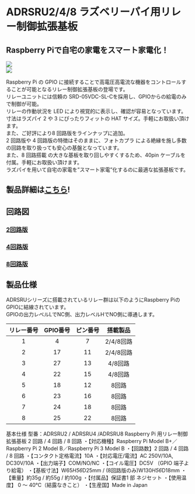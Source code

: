 # ADRSRU2/4/8 ラズベリーパイ用リレー制御拡張基板

## Raspberry Piで自宅の家電をスマート家電化！

![](https://bit-trade-one.co.jp/wp/wp-content/uploads/2018/04/06cb28334cdc87dfe2b63b0253b9cec1.png)  
![](https://bit-trade-one.co.jp/wp/wp-content/uploads/2018/05/ADRSRU8-MAIN.png)

Raspberry Pi の GPIO に接続することで高電圧高電流な機器をコントロールすることが可能となるリレー制御拡張基板の登場です。  
リレーユニットには信頼の SRD-05VDC-SL-Cを採用し、GPIOからの給電のみで制御が可能。  
リレーの作動状況を LED により視覚的に表示し、確認が容易となっています。  
寸法はラズパイ 2 や 3 にぴったりフィットの HAT サイズ。手軽にお取扱い頂けます。  
また、ご好評により8 回路版をラインナップに追加。  
2 回路版や 4 回路版の特徴はそのままに、フォトカプラ による絶縁を施し多数の回路を取り扱っても安心の基盤となっています。  
また、8 回路搭載 の大きな基板を取り回しやすくするため、40pin ケーブルを付属。手軽にお取扱い頂けます。  
ラズパイを用いて自宅の家電を”スマート家電”化するのに最適な拡張基板です。  

## 製品詳細は[こちら](https://bit-trade-one.co.jp/product/module/adrsru/)!

## 回路図

### [2回路版](https://github.com/bit-trade-one/ADRSRU2-RaspberryPi-Relay-Unit/blob/master/Schematics/raspi_relay2_schematics.pdf)
### [4回路版](https://github.com/bit-trade-one/ADRSRU-RaspberryPi-Relay-Unit/blob/master/Schematics/raspi_relay4_v21_schematics.pdf)
### [8回路版](https://github.com/bit-trade-one/ADRSRU-RaspberryPi-Relay-Unit/blob/master/Schematics/ADRSRU8_schematics.pdf)

## 製品仕様

ADRSRUシリーズに搭載されているリレー群は以下のようにRaspberry PiのGPIOに結線されています。  
GPIOの出力レベルLでNC側、出力レベルHでNO側に導通します。  

|リレー番号|GPIO番号|ピン番号|搭載製品|
|:-:|:-:|:-:|:-:|
|1|4|7|2/4/8回路|
|2|17|11|2/4/8回路|
|3|27|13|4/8回路|
|4|22|15|4/8回路|
|5|18|12|8回路|
|6|23|16|8回路|
|7|24|18|8回路|
|8|25|22|8回路|

基本仕様 
型番：ADRSRU2 / ADRSRU4 /ADRSRU8
Raspberry Pi 用リレー制御拡張基板 2 回路 / 4 回路 / 8 回路 
・【対応機種】Raspberry Pi Model B+／Raspberry Pi 2 Model B／Raspberry Pi 3 Model B 
・【回路数】2 回路 / 4 回路 / 8 回路
・【コンタクト定格電流】10A 
・【対応電圧/電流】AC 250V/10A, DC30V/10A 
・【出力端子】COM/NO/NC 
・【コイル電圧】DC5V （GPIO 端子より給電） 
・【基板寸法】W65*H56*D25mm / (8回路版のみ)W130*H56*D18mm
・【重量】約35g / 約55g / 約100g
・【付属品】保証書1 部 ネジセット 
・【使用温度】 0 ～ 40℃（結露なきこと） 
・【生産国】Made in Japan
